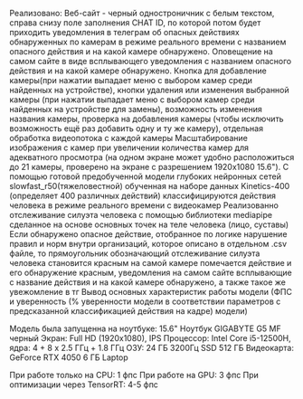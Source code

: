 Реализовано: Веб-сайт - черный одностроничник с белым текстом, справа снизу поле заполнения CHAT ID, 
по которой потом будет приходить уведомления в телеграм об опасных действиях обнаруженных по камерам в режиме реального времени с названием опасного действия и на какой камере обнаружено. 
Оповещение на самом сайте в виде всплывающего уведомления с названием опасного действия и на какой камере обнаружено. 
Кнопка для добавление камеры(при нажатии выпадает меню с выбором камер среди найденных на устройстве), кнопки удаления или изменения выбранной камеры 
(при нажатии выпадает меню с выбором камер среди найденных на устройстве для замены), возможность изменения названия камеры, проверка на добавления камеры 
(чтобы исключить возможность ещё раз добавить одну и ту же камеру), отдельная обработка видеопотока с каждой камеры 
Масштабирование изображения с камер при увеличении количества камер для адекватного просмотра (на одном экране может удобно расположиться до 21 камеры, проверено на экране с разрешением 1920х1080 15.6").
С помощью готовой предобученной модели глубоких нейронных сетей slowfast_r50(тяжеловестной) обученная на наборе данных Kinetics-400 (определяет 400 различных действий) 
классифицируются действия человека в режиме реального времени с видеокамер
Реализованно отслеживание силуэта человека с помощью библиотеки mediapipe сделанное на основе основных точек на теле человека (лицо, суставы)
Если обнаружено опасное действие, отобранное по логике нарушение правил и норм внутри организаций, которое описано в отдельном .csv файле, то прямоугольник обозначающий отслеживание силуэта человека
становится красным на самой камере помечается действие и его обнаружение красным, уведомления на самом сайте всплывающие с название действия и на какой камере обнаружено, а также такое же увежомление в тг
Вывод основных характеристик работы модели (ФПС и уверенность (% уверенности модели в соответствии параметров с предсказанной классификацией действия на кадре) модели)

Модель была запущенна на ноутбуке: 15.6" Ноутбук GIGABYTE G5 MF черный
Экран: Full HD (1920x1080), IPS 
Процессор: Intel Core i5-12500H, ядра: 4 + 8 х 2.5 ГГц + 1.8 ГГц
ОЗУ: 24 ГБ 3200Гц 
SSD 512 ГБ 
Видеокарта: GeForce RTX 4050 6 ГБ Laptop

При работе только на CPU: 1 фпс
При работе на GPU: 3 фпс
При оптимизации через TensorRT: 4-5 фпс
